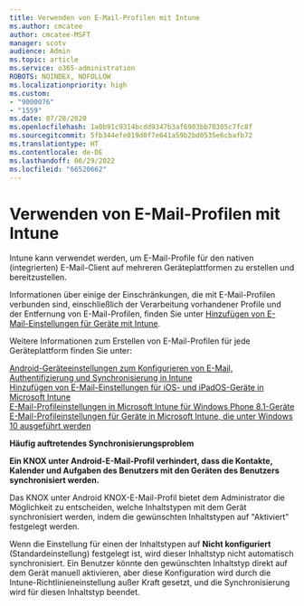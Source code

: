 ```yaml
---
title: Verwenden von E-Mail-Profilen mit Intune
ms.author: cmcatee
author: cmcatee-MSFT
manager: scotv
audience: Admin
ms.topic: article
ms.service: o365-administration
ROBOTS: NOINDEX, NOFOLLOW
ms.localizationpriority: high
ms.custom:
- "9000076"
- "1559"
ms.date: 07/28/2020
ms.openlocfilehash: 1a0b91c9314bcdd9347b3af6903bb70305c7fc8f
ms.sourcegitcommit: 5fb344efe019d0f7e641a59b2bd0535e6cbafb72
ms.translationtype: HT
ms.contentlocale: de-DE
ms.lasthandoff: 06/29/2022
ms.locfileid: "66520662"
---
```

# <a name="using-email-profiles-with-intune"></a>Verwenden von E-Mail-Profilen mit Intune

Intune kann verwendet werden, um E-Mail-Profile für den nativen (integrierten) E-Mail-Client auf mehreren Geräteplattformen zu erstellen und bereitzustellen.

Informationen über einige der Einschränkungen, die mit E-Mail-Profilen verbunden sind, einschließlich der Verarbeitung vorhandener Profile und der Entfernung von E-Mail-Profilen, finden Sie unter [Hinzufügen von E-Mail-Einstellungen für Geräte mit Intune](https://docs.microsoft.com/intune/email-settings-configure).

Weitere Informationen zum Erstellen von E-Mail-Profilen für jede Geräteplattform finden Sie unter:

[Android-Geräteeinstellungen zum Konfigurieren von E-Mail, Authentifizierung und Synchronisierung in Intune](https://docs.microsoft.com/intune/email-settings-android)  
[Hinzufügen von E-Mail-Einstellungen für iOS- und iPadOS-Geräte in Microsoft Intune](https://docs.microsoft.com/intune/email-settings-ios)  
[E-Mail-Profileinstellungen in Microsoft Intune für Windows Phone 8.1-Geräte](https://docs.microsoft.com/intune/email-settings-windows-phone-8-1)  
[E-Mail-Profileinstellungen für Geräte in Microsoft Intune, die unter Windows 10 ausgeführt werden](https://docs.microsoft.com/intune/email-settings-windows-10)

**Häufig auftretendes Synchronisierungsproblem**

**Ein KNOX unter Android-E-Mail-Profil verhindert, dass die Kontakte, Kalender und Aufgaben des Benutzers mit den Geräten des Benutzers synchronisiert werden.**

Das KNOX unter Android KNOX-E-Mail-Profil bietet dem Administrator die Möglichkeit zu entscheiden, welche Inhaltstypen mit dem Gerät synchronisiert werden, indem die gewünschten Inhaltstypen auf "Aktiviert" festgelegt werden.

Wenn die Einstellung für einen der Inhaltstypen auf **Nicht konfiguriert** (Standardeinstellung) festgelegt ist, wird dieser Inhaltstyp nicht automatisch synchronisiert. Ein Benutzer könnte den gewünschten Inhaltstyp direkt auf dem Gerät manuell aktivieren, aber diese Konfiguration wird durch die Intune-Richtlinieneinstellung außer Kraft gesetzt, und die Synchronisierung wird für diesen Inhaltstyp beendet.

